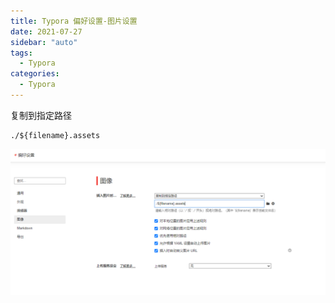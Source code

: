 ```yaml
---
title: Typora 偏好设置-图片设置
date: 2021-07-27
sidebar: "auto"
tags:
  - Typora
categories:
  - Typora
---
```


复制到指定路径

```shell
./${filename}.assets
```

![image-20210727133244314](./202107271331.assets/image-20210727133244314.png)
